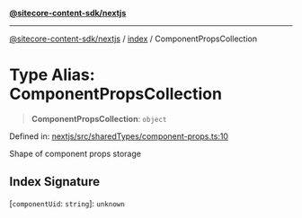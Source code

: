 [**@sitecore-content-sdk/nextjs**](../../README.md)

***

[@sitecore-content-sdk/nextjs](../../README.md) / [index](../README.md) / ComponentPropsCollection

# Type Alias: ComponentPropsCollection

> **ComponentPropsCollection**: `object`

Defined in: [nextjs/src/sharedTypes/component-props.ts:10](https://github.com/Sitecore/content-sdk/blob/d66d73920955c32f18807cacf98f4ede97be14bd/packages/nextjs/src/sharedTypes/component-props.ts#L10)

Shape of component props storage

## Index Signature

\[`componentUid`: `string`\]: `unknown`

